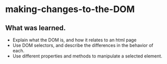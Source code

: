 # making-changes-to-the-DOM

<h2>What was learned.</h2>
<ul>
  <li>Explain what the DOM is, and how it relates to an html page</li>
  <li>Use DOM selectors, and describe the differences in the behavior of each.</li>
  <li>Use different properties and methods to manipulate a selected element.</li>
</ul>
